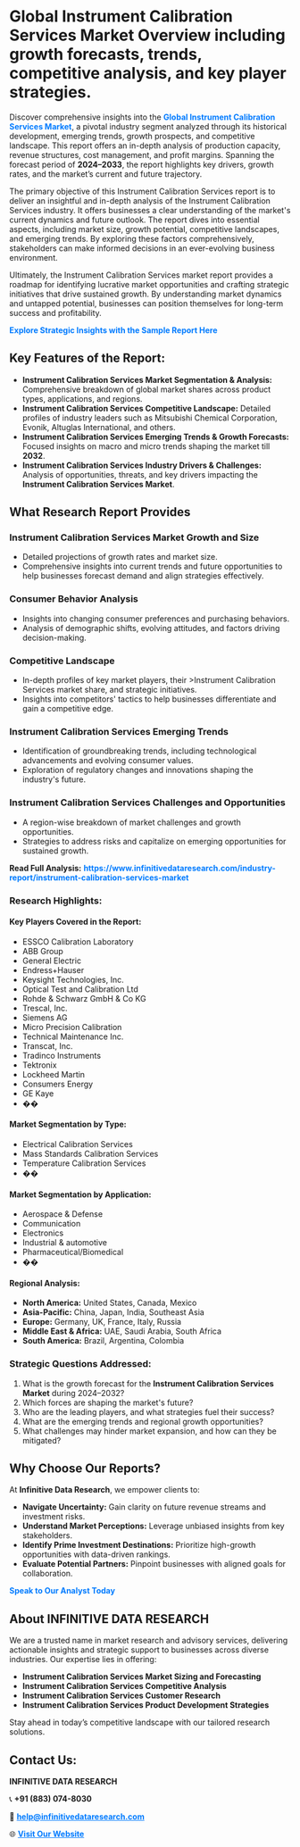 <h1>Global Instrument Calibration Services Market Overview including growth forecasts, trends, competitive analysis, and key player strategies.</h1>
<p>
Discover comprehensive insights into the 
<a href="https://www.infinitivedataresearch.com/industry-report/instrument-calibration-services-market" rel="dofollow" style="color: #007BFF; text-decoration: none;"><strong>Global Instrument Calibration Services Market</strong></a>, a pivotal industry segment analyzed through its historical development, emerging trends, growth prospects, and competitive landscape. This report offers an in-depth analysis of production capacity, revenue structures, cost management, and profit margins. Spanning the forecast period of <strong>2024–2033</strong>, the report highlights key drivers, growth rates, and the market’s current and future trajectory.
</p>
<p>
The primary objective of this Instrument Calibration Services report is to deliver an insightful and in-depth analysis of the Instrument Calibration Services industry. It offers businesses a clear understanding of the market's current dynamics and future outlook. The report dives into essential aspects, including market size, growth potential, competitive landscapes, and emerging trends. By exploring these factors comprehensively, stakeholders can make informed decisions in an ever-evolving business environment.
</p>
<p>
Ultimately, the Instrument Calibration Services market report provides a roadmap for identifying lucrative market opportunities and crafting strategic initiatives that drive sustained growth. By understanding market dynamics and untapped potential, businesses can position themselves for long-term success and profitability.
</p>
<p>
<a href="https://www.infinitivedataresearch.com/request-sample/reportId=109132" style="color: #007BFF; text-decoration: none;"><strong>Explore Strategic Insights with the Sample Report Here</strong></a>
</p>

<h2>Key Features of the Report:</h2>
<ul>
<li><strong>Instrument Calibration Services Market Segmentation & Analysis:</strong> Comprehensive breakdown of global market shares across product types, applications, and regions.</li>
<li><strong>Instrument Calibration Services Competitive Landscape:</strong> Detailed profiles of industry leaders such as Mitsubishi Chemical Corporation, Evonik, Altuglas International, and others.</li>
<li><strong>Instrument Calibration Services Emerging Trends & Growth Forecasts:</strong> Focused insights on macro and micro trends shaping the market till <strong>2032</strong>.</li>
<li><strong>Instrument Calibration Services Industry Drivers & Challenges:</strong> Analysis of opportunities, threats, and key drivers impacting the <strong>Instrument Calibration Services Market</strong>.</li>
</ul>

<h2>What Research Report Provides</h2>
<h3>Instrument Calibration Services Market Growth and Size</h3>
<ul>
<li>Detailed projections of growth rates and market size.</li>
<li>Comprehensive insights into current trends and future opportunities to help businesses forecast demand and align strategies effectively.</li>
</ul>

<h3>Consumer Behavior Analysis</h3>
<ul>
<li>Insights into changing consumer preferences and purchasing behaviors.</li>
<li>Analysis of demographic shifts, evolving attitudes, and factors driving decision-making.</li>
</ul>

<h3>Competitive Landscape</h3>
<ul>
<li>In-depth profiles of key market players, their >Instrument Calibration Services market share, and strategic initiatives.</li>
<li>Insights into competitors' tactics to help businesses differentiate and gain a competitive edge.</li>
</ul>

<h3>Instrument Calibration Services Emerging Trends</h3>
<ul>
<li>Identification of groundbreaking trends, including technological advancements and evolving consumer values.</li>
<li>Exploration of regulatory changes and innovations shaping the industry's future.</li>
</ul>

<h3>Instrument Calibration Services Challenges and Opportunities</h3>
<ul>
<li>A region-wise breakdown of market challenges and growth opportunities.</li>
<li>Strategies to address risks and capitalize on emerging opportunities for sustained growth.</li>
</ul>
<p><strong>Read Full Analysis:</strong> <a href="https://www.infinitivedataresearch.com/industry-report/instrument-calibration-services-market" rel="dofollow" style="color: #007BFF; text-decoration: none;"><strong>https://www.infinitivedataresearch.com/industry-report/instrument-calibration-services-market</strong></a></p>
<h3>Research Highlights:</h3>
<h4>Key Players Covered in the Report:</h4>
<ul><li>ESSCO Calibration Laboratory</li><li>ABB Group</li><li>General Electric</li><li>Endress+Hauser</li><li>Keysight Technologies, Inc.</li><li>Optical Test and Calibration Ltd</li><li>Rohde &amp; Schwarz GmbH &amp; Co KG</li><li>Trescal, Inc.</li><li>Siemens AG</li><li>Micro Precision Calibration</li><li>Technical Maintenance Inc.</li><li>Transcat, Inc.</li><li>Tradinco Instruments</li><li>Tektronix</li><li>Lockheed Martin</li><li>Consumers Energy</li><li>GE Kaye</li><li>��</li></ul>
<h4>Market Segmentation by Type:</h4>
<ul><li>Electrical Calibration Services</li><li>Mass Standards Calibration Services</li><li>Temperature Calibration Services</li><li>��</li></ul>
<h4>Market Segmentation by Application:</h4>
<ul><li>Aerospace &amp; Defense</li><li>Communication</li><li>Electronics</li><li>Industrial &amp; automotive</li><li>Pharmaceutical/Biomedical</li><li>��</li></ul>

<h4>Regional Analysis:</h4>
<ul>
<li><strong>North America:</strong> United States, Canada, Mexico</li>
<li><strong>Asia-Pacific:</strong> China, Japan, India, Southeast Asia</li>
<li><strong>Europe:</strong> Germany, UK, France, Italy, Russia</li>
<li><strong>Middle East & Africa:</strong> UAE, Saudi Arabia, South Africa</li>
<li><strong>South America:</strong> Brazil, Argentina, Colombia</li>
</ul>

<h3>Strategic Questions Addressed:</h3>
<ol>
<li>What is the growth forecast for the <strong>Instrument Calibration Services Market</strong> during 2024–2032?</li>
<li>Which forces are shaping the market's future?</li>
<li>Who are the leading players, and what strategies fuel their success?</li>
<li>What are the emerging trends and regional growth opportunities?</li>
<li>What challenges may hinder market expansion, and how can they be mitigated?</li>
</ol>

<h2>Why Choose Our Reports?</h2>
<p>At <strong>Infinitive Data Research</strong>, we empower clients to:</p>
<ul>
<li><strong>Navigate Uncertainty:</strong> Gain clarity on future revenue streams and investment risks.</li>
<li><strong>Understand Market Perceptions:</strong> Leverage unbiased insights from key stakeholders.</li>
<li><strong>Identify Prime Investment Destinations:</strong> Prioritize high-growth opportunities with data-driven rankings.</li>
<li><strong>Evaluate Potential Partners:</strong> Pinpoint businesses with aligned goals for collaboration.</li>
</ul>
<p><a href="https://www.infinitivedataresearch.com/industry-report/instrument-calibration-services-market" rel="dofollow" style="color: #007BFF; text-decoration: none;"><strong>Speak to Our Analyst Today</strong></a></p>

<h2>About INFINITIVE DATA RESEARCH</h2>
<p>We are a trusted name in market research and advisory services, delivering actionable insights and strategic support to businesses across diverse industries. Our expertise lies in offering:</p>
<ul>
<li><strong>Instrument Calibration Services Market Sizing and Forecasting</strong></li>
<li><strong>Instrument Calibration Services Competitive Analysis</strong></li>
<li><strong>Instrument Calibration Services Customer Research</strong></li>
<li><strong>Instrument Calibration Services Product Development Strategies</strong></li>
</ul>
<p>Stay ahead in today’s competitive landscape with our tailored research solutions.</p>

<h2>Contact Us:</h2>
<p><strong>INFINITIVE DATA RESEARCH</strong></p>
<p>📞 <strong>+91 (883) 074-8030</strong></p>
<p>📧 <strong><a href="mailto:help@infinitivedataresearch.com" style="color: #007BFF;">help@infinitivedataresearch.com</a></strong></p>
<p>🌐 <strong><a href="https://www.infinitivedataresearch.com" rel="dofollow" style="color: #007BFF;">Visit Our Website</a></strong></p>